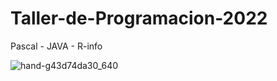 # Taller-de-Programacion-2022
Pascal - JAVA - R-info

![hand-g43d74da30_640](https://user-images.githubusercontent.com/92184167/187038450-c6e4ebf4-b68b-499e-927d-a95b69c67444.jpg)
